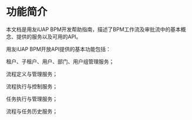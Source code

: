 # 功能简介

本文档是用友iUAP BPM开发帮助指南，描述了BPM工作流及审批流中的基本概念、提供的服务以及可用的API。

用友iUAP BPM开放API提供的基本功能包括：

租户、子租户、用户、部门、用户组管理服务；

流程定义与管理服务；

流程执行与控制服务；

任务执行与管理服务；

流程与任务历史服务；

